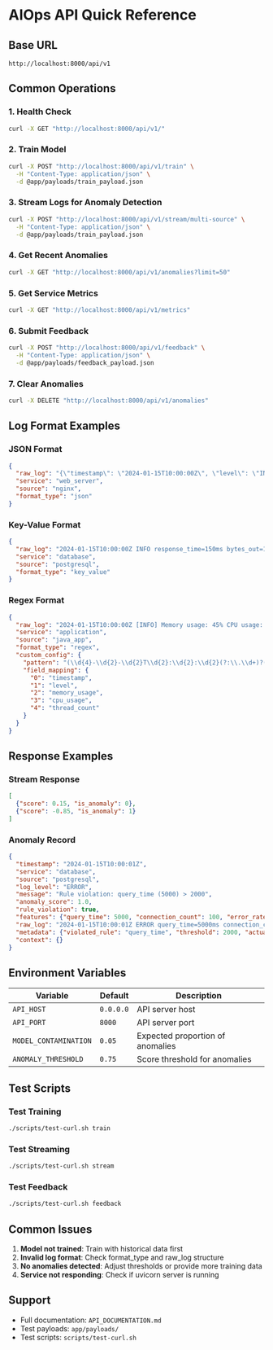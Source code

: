 # AIOps API Quick Reference

## Base URL
```
http://localhost:8000/api/v1
```

## Common Operations

### 1. Health Check
```bash
curl -X GET "http://localhost:8000/api/v1/"
```

### 2. Train Model
```bash
curl -X POST "http://localhost:8000/api/v1/train" \
  -H "Content-Type: application/json" \
  -d @app/payloads/train_payload.json
```

### 3. Stream Logs for Anomaly Detection
```bash
curl -X POST "http://localhost:8000/api/v1/stream/multi-source" \
  -H "Content-Type: application/json" \
  -d @app/payloads/train_payload.json
```

### 4. Get Recent Anomalies
```bash
curl -X GET "http://localhost:8000/api/v1/anomalies?limit=50"
```

### 5. Get Service Metrics
```bash
curl -X GET "http://localhost:8000/api/v1/metrics"
```

### 6. Submit Feedback
```bash
curl -X POST "http://localhost:8000/api/v1/feedback" \
  -H "Content-Type: application/json" \
  -d @app/payloads/feedback_payload.json
```

### 7. Clear Anomalies
```bash
curl -X DELETE "http://localhost:8000/api/v1/anomalies"
```

## Log Format Examples

### JSON Format
```json
{
  "raw_log": "{\"timestamp\": \"2024-01-15T10:00:00Z\", \"level\": \"INFO\", \"response_time\": 150}",
  "service": "web_server",
  "source": "nginx",
  "format_type": "json"
}
```

### Key-Value Format
```json
{
  "raw_log": "2024-01-15T10:00:00Z INFO response_time=150ms bytes_out=1024 error_rate=0.02",
  "service": "database",
  "source": "postgresql",
  "format_type": "key_value"
}
```

### Regex Format
```json
{
  "raw_log": "2024-01-15T10:00:00Z [INFO] Memory usage: 45% CPU usage: 25% Thread count: 50",
  "service": "application",
  "source": "java_app",
  "format_type": "regex",
  "custom_config": {
    "pattern": "(\\d{4}-\\d{2}-\\d{2}T\\d{2}:\\d{2}:\\d{2}(?:\\.\\d+)?(?:Z|[+-]\\d{2}:?\\d{2})?)\\s+\\[(\\w+)\\]\\s+Memory usage: (\\d+)%\\s+CPU usage: (\\d+)%\\s+Thread count: (\\d+)",
    "field_mapping": {
      "0": "timestamp",
      "1": "level",
      "2": "memory_usage",
      "3": "cpu_usage",
      "4": "thread_count"
    }
  }
}
```

## Response Examples

### Stream Response
```json
[
  {"score": 0.15, "is_anomaly": 0},
  {"score": -0.85, "is_anomaly": 1}
]
```

### Anomaly Record
```json
{
  "timestamp": "2024-01-15T10:00:01Z",
  "service": "database",
  "source": "postgresql",
  "log_level": "ERROR",
  "message": "Rule violation: query_time (5000) > 2000",
  "anomaly_score": 1.0,
  "rule_violation": true,
  "features": {"query_time": 5000, "connection_count": 100, "error_rate": 0.15},
  "raw_log": "2024-01-15T10:00:01Z ERROR query_time=5000ms connection_count=100 error_rate=0.15",
  "metadata": {"violated_rule": "query_time", "threshold": 2000, "actual_value": 5000},
  "context": {}
}
```

## Environment Variables

| Variable | Default | Description |
|----------|---------|-------------|
| `API_HOST` | `0.0.0.0` | API server host |
| `API_PORT` | `8000` | API server port |
| `MODEL_CONTAMINATION` | `0.05` | Expected proportion of anomalies |
| `ANOMALY_THRESHOLD` | `0.75` | Score threshold for anomalies |

## Test Scripts

### Test Training
```bash
./scripts/test-curl.sh train
```

### Test Streaming
```bash
./scripts/test-curl.sh stream
```

### Test Feedback
```bash
./scripts/test-curl.sh feedback
```

## Common Issues

1. **Model not trained**: Train with historical data first
2. **Invalid log format**: Check format_type and raw_log structure
3. **No anomalies detected**: Adjust thresholds or provide more training data
4. **Service not responding**: Check if uvicorn server is running

## Support

- Full documentation: `API_DOCUMENTATION.md`
- Test payloads: `app/payloads/`
- Test scripts: `scripts/test-curl.sh` 